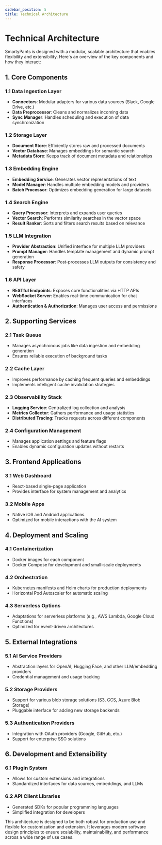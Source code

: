 ```yaml
---
sidebar_position: 5
title: Technical Architecture
---
```


# Technical Architecture

SmartyPants is designed with a modular, scalable architecture that enables flexibility and extensibility. Here's an overview of the key components and how they interact:

## 1. Core Components

### 1.1 Data Ingestion Layer
- **Connectors**: Modular adapters for various data sources (Slack, Google Drive, etc.)
- **Data Preprocessor**: Cleans and normalizes incoming data
- **Sync Manager**: Handles scheduling and execution of data synchronization

### 1.2 Storage Layer
- **Document Store**: Efficiently stores raw and processed documents
- **Vector Database**: Manages embeddings for semantic search
- **Metadata Store**: Keeps track of document metadata and relationships

### 1.3 Embedding Engine
- **Embedding Service**: Generates vector representations of text
- **Model Manager**: Handles multiple embedding models and providers
- **Batch Processor**: Optimizes embedding generation for large datasets

### 1.4 Search Engine
- **Query Processor**: Interprets and expands user queries
- **Vector Search**: Performs similarity searches in the vector space
- **Result Ranker**: Sorts and filters search results based on relevance

### 1.5 LLM Integration
- **Provider Abstraction**: Unified interface for multiple LLM providers
- **Prompt Manager**: Handles template management and dynamic prompt generation
- **Response Processor**: Post-processes LLM outputs for consistency and safety

### 1.6 API Layer
- **RESTful Endpoints**: Exposes core functionalities via HTTP APIs
- **WebSocket Server**: Enables real-time communication for chat interfaces
- **Authentication & Authorization**: Manages user access and permissions

## 2. Supporting Services

### 2.1 Task Queue
- Manages asynchronous jobs like data ingestion and embedding generation
- Ensures reliable execution of background tasks

### 2.2 Cache Layer
- Improves performance by caching frequent queries and embeddings
- Implements intelligent cache invalidation strategies

### 2.3 Observability Stack
- **Logging Service**: Centralized log collection and analysis
- **Metrics Collector**: Gathers performance and usage statistics
- **Distributed Tracing**: Tracks requests across different components

### 2.4 Configuration Management
- Manages application settings and feature flags
- Enables dynamic configuration updates without restarts

## 3. Frontend Applications

### 3.1 Web Dashboard
- React-based single-page application
- Provides interface for system management and analytics

### 3.2 Mobile Apps
- Native iOS and Android applications
- Optimized for mobile interactions with the AI system

## 4. Deployment and Scaling

### 4.1 Containerization
- Docker images for each component
- Docker Compose for development and small-scale deployments

### 4.2 Orchestration
- Kubernetes manifests and Helm charts for production deployments
- Horizontal Pod Autoscaler for automatic scaling

### 4.3 Serverless Options
- Adaptations for serverless platforms (e.g., AWS Lambda, Google Cloud Functions)
- Optimized for event-driven architectures

## 5. External Integrations

### 5.1 AI Service Providers
- Abstraction layers for OpenAI, Hugging Face, and other LLM/embedding providers
- Credential management and usage tracking

### 5.2 Storage Providers
- Support for various blob storage solutions (S3, GCS, Azure Blob Storage)
- Pluggable interface for adding new storage backends

### 5.3 Authentication Providers
- Integration with OAuth providers (Google, GitHub, etc.)
- Support for enterprise SSO solutions

## 6. Development and Extensibility

### 6.1 Plugin System
- Allows for custom extensions and integrations
- Standardized interfaces for data sources, embeddings, and LLMs

### 6.2 API Client Libraries
- Generated SDKs for popular programming languages
- Simplified integration for developers

This architecture is designed to be both robust for production use and flexible for customization and extension. It leverages modern software design principles to ensure scalability, maintainability, and performance across a wide range of use cases.